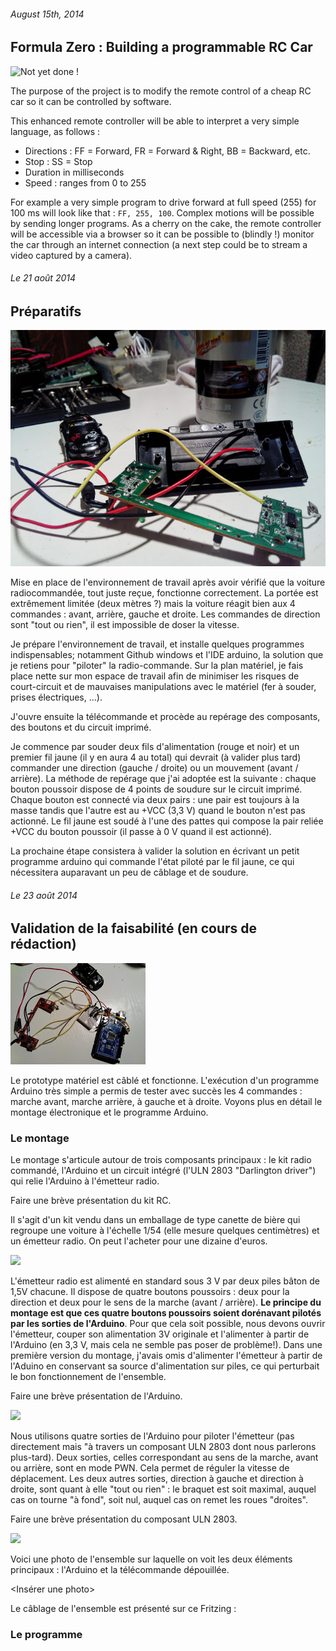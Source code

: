 ###### August 15th, 2014

Formula Zero : Building a programmable RC Car
------------------------

![](http://upload.wikimedia.org/wikipedia/en/thumb/1/1c/Car_collection.jpg/300px-Car_collection.jpg "Not yet done !")

The purpose of the project is to modify the remote control of a cheap RC car so it can be controlled by software. 

This enhanced remote controller will be able to interpret a very simple language, as follows :  

- Directions : FF = Forward, FR = Forward & Right, BB = Backward, etc.
- Stop : SS = Stop
- Duration in milliseconds
- Speed : ranges from 0 to 255

For example a very simple program to drive forward at full speed (255) for 100 ms will look like that : `FF, 255, 100`. Complex motions will be possible by sending longer programs. As a cherry on the cake, the remote controller will be accessible via a browser so it can be possible to (blindly !) monitor the car through an internet connection (a next step could be to  stream a video captured by a camera).


###### Le 21 août 2014
Préparatifs
------------------------

![](..\assets\IMG_20140821_203122.jpg "Le fil rouge sur le bouton rouge !")


Mise en place de l'environnement de travail après avoir vérifié que la voiture radiocommandée, tout juste reçue, fonctionne correctement. La portée est extrêmement limitée (deux mètres ?) mais la voiture réagit bien aux 4 commandes : avant, arrière, gauche et droite. Les commandes de direction sont "tout ou rien", il est impossible de doser la vitesse.

Je prépare l'environnement de travail, et installe quelques programmes indispensables; notamment Github windows et l'IDE arduino, la solution que je retiens pour "piloter" la radio-commande. Sur la plan matériel, je fais place nette sur mon espace de travail afin de minimiser les risques de court-circuit et de mauvaises manipulations avec le matériel (fer à souder, prises électriques, ...). 

J'ouvre ensuite la télécommande et procède au repérage des composants, des boutons et du circuit imprimé.

Je commence par souder deux fils d'alimentation (rouge et noir) et un premier fil jaune (il y en aura 4 au total) qui devrait (à valider plus tard) commander une direction (gauche / droite) ou un mouvement (avant / arrière). La méthode de repérage que j'ai adoptée est la suivante : chaque bouton poussoir dispose de 4 points de soudure sur le circuit imprimé. Chaque bouton est connecté via deux pairs : une pair est toujours à la masse tandis que l'autre est au +VCC (3,3 V) quand le bouton n'est pas actionné. Le fil jaune est soudé à l'une des pattes qui compose la pair reliée +VCC du bouton poussoir (il passe à 0 V quand il est actionné).

La prochaine étape consistera à valider la solution en écrivant un petit programme arduino qui commande l'état piloté par le fil jaune, ce qui nécessitera auparavant un peu de câblage et de soudure.

###### Le 23 août 2014
Validation de la faisabilité (en cours de rédaction)
------------------------

![](..\assets\IMG_20140823_102706.jpg "Vue d'ensemble")

Le prototype matériel est câblé et fonctionne. L'exécution d'un programme Arduino très simple a permis de tester avec succès les 4 commandes : marche avant, marche arrière, à gauche et à droite. Voyons plus en détail le montage électronique et le programme Arduino.

### Le montage ###

Le montage s'articule autour de trois composants principaux : le kit radio commandé, l'Arduino et un circuit intégré (l'ULN 2803 "Darlington driver") qui relie l'Arduino à l'émetteur radio. 

Faire une brève présentation du kit RC.

Il s'agit d'un kit vendu dans un emballage de type canette de bière qui regroupe une voiture à l'échelle 1/54 (elle mesure quelques centimètres) et un émetteur radio. On peut l'acheter pour une dizaine d'euros.


<a href="http://www.amazon.fr/gp/product/B00FFRXZIW/ref=as_li_tl?ie=UTF8&camp=1642&creative=19458&creativeASIN=B00FFRXZIW&linkCode=as2&tag=farcy.me-21"><img border="0" src="http://ws-eu.amazon-adsystem.com/widgets/q?_encoding=UTF8&ASIN=B00FFRXZIW&Format=_SL160_&ID=AsinImage&MarketPlace=FR&ServiceVersion=20070822&WS=1&tag=farcy.me-21" ></a><img src="http://ir-fr.amazon-adsystem.com/e/ir?t=farcy.me-21&l=as2&o=8&a=B00FFRXZIW" width="1" height="1" border="0" alt="" style="border:none !important; margin:0px !important;" />

L'émetteur radio est alimenté en standard sous 3 V par deux piles bâton de 1,5V chacune. Il dispose de quatre boutons poussoirs : deux pour la direction et deux pour le sens de la marche (avant / arrière). **Le principe du montage est que ces quatre boutons poussoirs soient dorénavant pilotés par les sorties de l'Arduino**. Pour que cela soit possible, nous devons ouvrir l'émetteur, couper son alimentation 3V originale et l'alimenter à partir de l'Arduino (en 3,3 V, mais cela ne semble pas poser de problème!). Dans une première version du montage, j'avais omis d'alimenter l'émetteur à partir de l'Aduino en conservant sa source d'alimentation sur piles, ce qui perturbait le bon fonctionnement de l'ensemble.


Faire une brève présentation de l'Arduino.

<a href="http://www.amazon.fr/gp/product/B00CF2REXC/ref=as_li_tl?ie=UTF8&camp=1642&creative=19458&creativeASIN=B00CF2REXC&linkCode=as2&tag=presqriensurp-21"><img border="0" src="http://ws-eu.amazon-adsystem.com/widgets/q?_encoding=UTF8&ASIN=B00CF2REXC&Format=_SL160_&ID=AsinImage&MarketPlace=FR&ServiceVersion=20070822&WS=1&tag=presqriensurp-21" ></a><img src="http://ir-fr.amazon-adsystem.com/e/ir?t=presqriensurp-21&l=as2&o=8&a=B00CF2REXC" width="1" height="1" border="0" alt="" style="border:none !important; margin:0px !important;" />

Nous utilisons quatre sorties de l'Arduino pour piloter l'émetteur (pas directement mais "à travers un composant ULN 2803 dont nous parlerons plus-tard). Deux sorties, celles correspondant au sens de la marche, avant ou arrière, sont en mode PWN. Cela permet de réguler la vitesse de déplacement. Les deux autres sorties, direction à gauche et direction à droite, sont quant à elle "tout ou rien" : le braquet est soit maximal, auquel cas on tourne "à fond", soit nul, auquel cas on remet les roues "droites".  


Faire une brève présentation du composant ULN 2803.

<a href="http://www.amazon.fr/gp/product/B00JWHW0KU/ref=as_li_tl?ie=UTF8&camp=1642&creative=19458&creativeASIN=B00JWHW0KU&linkCode=as2&tag=presqriensurp-21"><img border="0" src="http://ws-eu.amazon-adsystem.com/widgets/q?_encoding=UTF8&ASIN=B00JWHW0KU&Format=_SL160_&ID=AsinImage&MarketPlace=FR&ServiceVersion=20070822&WS=1&tag=presqriensurp-21" ></a><img src="http://ir-fr.amazon-adsystem.com/e/ir?t=presqriensurp-21&l=as2&o=8&a=B00JWHW0KU" width="1" height="1" border="0" alt="" style="border:none !important; margin:0px !important;" />


Voici une photo de l'ensemble sur laquelle on voit les deux éléments principaux : l'Arduino et la télécommande dépouillée.


<Insérer une photo>

Le câblage de l'ensemble est présenté sur ce Fritzing :

### Le programme ###


